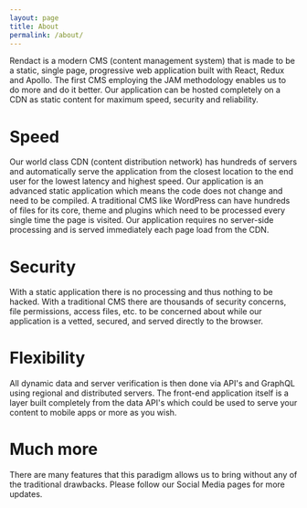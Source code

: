 ```yaml
---
layout: page
title: About
permalink: /about/
---
```

Rendact is a modern CMS (content management system) that is made to be a static, single page, progressive web application built with React, Redux and Apollo. The first CMS employing the JAM methodology enables us to do more and do it better. Our application can be hosted completely on a CDN as static content for maximum speed, security and reliability.

# Speed

Our world class CDN (content distribution network) has hundreds of servers and automatically serve the application from the closest location to the end user for the lowest latency and highest speed. Our application is an advanced static application which means the code does not change and need to be compiled. A traditional CMS like WordPress can have hundreds of files for its core, theme and plugins which need to be processed every single time the page is visited. Our application requires no server-side processing and is served immediately each page load from the CDN.

# Security

With a static application there is no processing and thus nothing to be hacked. With a traditional CMS there are thousands of security concerns, file permissions, access files, etc. to be concerned about while our application is a vetted, secured, and served directly to the browser.

# Flexibility

All dynamic data and server verification is then done via API's and GraphQL using regional and distributed servers. The front-end application itself is a layer built completely from the data API's which could be used to serve your content to mobile apps or more as you wish.

# Much more

There are many features that this paradigm allows us to bring without any of the traditional drawbacks. Please follow our Social Media pages for more updates.
